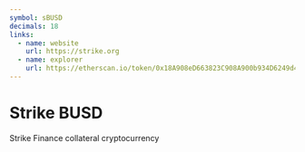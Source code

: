 ```yaml
---
symbol: sBUSD
decimals: 18
links:
  - name: website
    url: https://strike.org
  - name: explorer
    url: https://etherscan.io/token/0x18A908eD663823C908A900b934D6249d4befbE44
---
```


# Strike BUSD

Strike Finance collateral cryptocurrency
